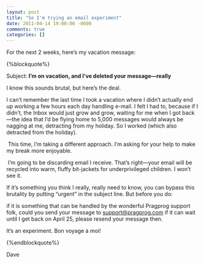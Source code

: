 ```yaml
---
layout: post
title: "So I'm trying an email experiment"
date: 2011-04-14 19:00:00 -0600
comments: true
categories: []
---
```


For the next 2 weeks, here’s my vacation message:




{%blockquote%}


Subject: **I’m on vacation, and I’ve deleted your message—really**


I know this sounds brutal, but here’s the deal.


I can’t remember the last time I took a vacation where I didn’t actually end up working a few hours each day handling e-mail. I felt I had to, because if I didn’t, the Inbox would just grow and grow, waiting for me when I got back—the idea that I’d be flying home to 5,000 messages would always be nagging at me, detracting from my holiday. So I worked (which also detracted from the holiday).


 This time, I’m taking a different approach. I’m asking for your help to make my break more enjoyable.


 I’m going to be discarding email I receive. That’s right—your email will be recycled into warm, fluffy bit-jackets for underprivileged children. I won’t see it.


If it’s something you think I really, really need to know, you can bypass this brutality by putting “urgent” in the subject line. But before you do:

if it is something that can be handled by the wonderful Pragprog support folk, could you send your message to <a href="mailto:support@pragprog.com">support@pragprog.com</a>
if it can wait until I get back on April 25, please resend your message then.


It’s an experiment. Bon voyage à moi!


{%endblockquote%}



Dave

